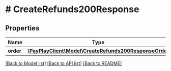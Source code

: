 # # CreateRefunds200Response

## Properties

Name | Type | Description | Notes
------------ | ------------- | ------------- | -------------
**order** | [**\PayPlayClient\Model\CreateRefunds200ResponseOrder**](CreateRefunds200ResponseOrder.md) |  |

[[Back to Model list]](../../README.md#models) [[Back to API list]](../../README.md#endpoints) [[Back to README]](../../README.md)
